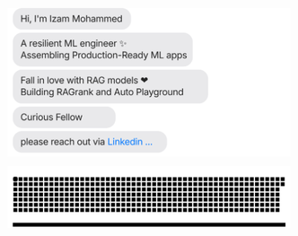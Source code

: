 [![](https://github.com/izam-mohammed/izam-mohammed/blob/feature/chat.svg)](https://www.linkedin.com/in/shemanto/)



[![](https://github.com/izam-mohammed/izam-mohammed/blob/feature/github-contribution-grid-snake.svg)](https://www.linkedin.com/in/shemanto/)
